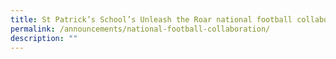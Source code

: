 ```yaml
---
title: St Patrick’s School’s Unleash the Roar national football collaboration
permalink: /announcements/national-football-collaboration/
description: ""
---
```

